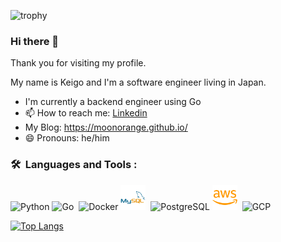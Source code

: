 <!--![Anurag's GitHub stats](https://github-readme-stats.vercel.app/api?username=moonorange&show_icons=true&theme=radical&count_private=true&include_all_commits=true&hide_border=true)-->
![trophy](https://github-profile-trophy.vercel.app/?username=moonorange&theme=onedark)

### Hi there 👋

Thank you for visiting my profile.

My name is Keigo and I'm a software engineer living in Japan.

- I'm currently a backend engineer using Go
- 📫 How to reach me: [Linkedin](https://www.linkedin.com/in/keigo-k-70557314b/)
- My Blog: https://moonorange.github.io/
- 😄 Pronouns: he/him


### 🛠 &nbsp;Languages and Tools :

<p>
<img src="https://cdn.jsdelivr.net/gh/devicons/devicon/icons/python/python-original-wordmark.svg" title="Python" alt="Python" width="40" height="40"/>
<img src="https://cdn.jsdelivr.net/gh/devicons/devicon/icons/go/go-original-wordmark.svg" title="Go" alt="Go" width="40" height="40"/>&nbsp;
<img src="https://cdn.jsdelivr.net/gh/devicons/devicon/icons/docker/docker-original-wordmark.svg" title="Docker" alt="Docker" width="40" height="40"/>     
<img src="https://github.com/devicons/devicon/blob/master/icons/mysql/mysql-original-wordmark.svg" title="MySQL"  alt="MySQL" width="40" height="40"/>&nbsp;
<img src="https://cdn.jsdelivr.net/gh/devicons/devicon/icons/postgresql/postgresql-original-wordmark.svg" title="PostgreSQL"  alt="PostgreSQL" width="40" height="40"/>          
<img src="https://github.com/devicons/devicon/blob/master/icons/amazonwebservices/amazonwebservices-plain-wordmark.svg" title="AWS" alt="AWS" width="40" height="40"/>&nbsp;
<img src="https://cdn.jsdelivr.net/gh/devicons/devicon/icons/googlecloud/googlecloud-original.svg" title="GCP" alt="GCP" width="40" height="40"/>  


[![Top Langs](https://github-readme-stats.vercel.app/api/top-langs/?username=moonorange&hide=jupyter-notebook,html,css,javascript,ruby)](https://github.com/moonorange/github-readme-stats)
